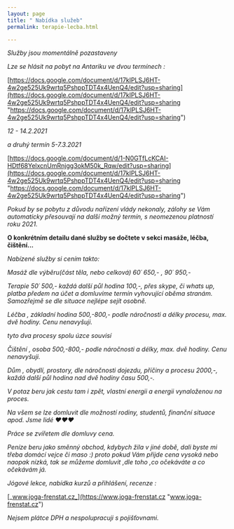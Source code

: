 ```yaml
---
layout: page
title: " Nabídka služeb"
permalink: terapie-lecba.html

---
```

_Služby jsou momentálně pozastaveny_

_Lze se hlásit na pobyt na Antariku ve dvou termínech :_

[https://docs.google.com/document/d/17klPLSJ6HT-4w2ge525Uk9wrtq5PshppTDT4x4UenQ4/edit?usp=sharing](https://docs.google.com/document/d/17klPLSJ6HT-4w2ge525Uk9wrtq5PshppTDT4x4UenQ4/edit?usp=sharing "https://docs.google.com/document/d/17klPLSJ6HT-4w2ge525Uk9wrtq5PshppTDT4x4UenQ4/edit?usp=sharing")

_12 - 14.2.2021_

_a druhý termín 5-7.3.2021_

[https://docs.google.com/document/d/1-N0GTfLcKCAI-HDtf68YelxcnUmRnjgg3okM50k_Rqw/edit?usp=sharing](https://docs.google.com/document/d/17klPLSJ6HT-4w2ge525Uk9wrtq5PshppTDT4x4UenQ4/edit?usp=sharing "https://docs.google.com/document/d/17klPLSJ6HT-4w2ge525Uk9wrtq5PshppTDT4x4UenQ4/edit?usp=sharing")

_Pokud by se pobytu z důvodu nařízení vlády nekonaly, zálohy se Vám automaticky přesouvají na další možný termín, s neomezenou platností roku 2021._

**O konkrétním detailu dané služby se dočtete v sekci masáže, léčba, čištění...**

_Nabízené služby si cením takto:_

_Masáž dle výběru(část těla, nebo celková) 60´ 650,- , 90´ 950,-_

_Terapie 50´ 500,- každá další půl hodina 100,-, přes skype, či whats up, platba předem na účet a domluvíme termín vyhovující oběma stranám. Samozřejmě se dle situace nejlépe sejít osobně._

_Léčba , základní hodina 500,-800,- podle náročnosti a délky procesu, max. dvě hodiny. Cenu nenavyšuji._

_tyto dva procesy spolu úzce souvisí_

_Čištění , osoba 500,-800,- podle náročnosti a délky, max. dvě hodiny. Cenu nenavyšuji._

_Dům , obydlí, prostory, dle náročnosti dojezdu, příčiny a procesu 2000,-, každá další půl hodina nad dvě hodiny času 500,-._

_V potaz beru jak cestu tam i zpět, vlastní energii a energii vynaloženou na proces._

_Na všem se lze domluvit dle možností rodiny, studentů, finanční situace apod. Jsme lidé ♥♥♥_

_Práce se zvířetem dle domluvy cena._

_Peníze beru jako směnný obchod, kdybych žila v jiné době, dali byste mi třeba domácí vejce či maso :) proto pokud Vám přijde cena vysoká nebo naopak nízká, tak se můžeme domluvit ,dle toho ,co očekáváte a co očekávám já._

_Jógové lekce, nabídka kurzů a přihlášení, recenze :_

[_www.joga-frenstat.cz_](https://www.joga-frenstat.cz "www.joga-frenstat.cz")

_Nejsem plátce DPH a nespolupracuji s pojišťovnami._
